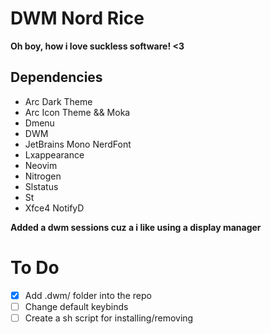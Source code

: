 # DWM Nord Rice
**Oh boy, how i love suckless software! <3**

## Dependencies
  * Arc Dark Theme
  * Arc Icon Theme && Moka
  * Dmenu
  * DWM
  * JetBrains Mono NerdFont
  * Lxappearance
  * Neovim
  * Nitrogen 
  * Slstatus
  * St
  * Xfce4 NotifyD

**Added a dwm sessions cuz a i like using a display manager**

# To Do 
- [x]   Add .dwm/ folder into the repo
- [ ]   Change default keybinds
- [ ]   Create a sh script for installing/removing
